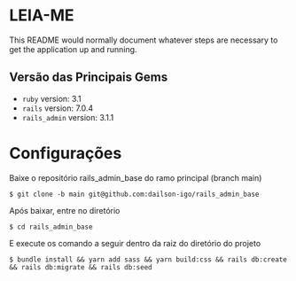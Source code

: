 # LEIA-ME

This README would normally document whatever steps are necessary to get the
application up and running.

##  Versão das Principais Gems
- `ruby` version: 3.1
- `rails` version: 7.0.4
- `rails_admin` version: 3.1.1

# Configurações

Baixe o repositório rails_admin_base do ramo principal (branch main)
```
$ git clone -b main git@github.com:dailson-igo/rails_admin_base
```

Após baixar, entre no diretório
```
$ cd rails_admin_base
```

E execute os comando a seguir dentro da raiz do diretório do projeto
```
$ bundle install && yarn add sass && yarn build:css && rails db:create && rails db:migrate && rails db:seed
```